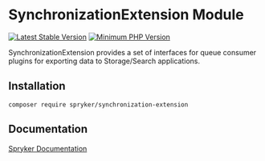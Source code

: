 # SynchronizationExtension Module
[![Latest Stable Version](https://poser.pugx.org/spryker/synchronization-extension/v/stable.svg)](https://packagist.org/packages/spryker/synchronization-extension)
[![Minimum PHP Version](https://img.shields.io/badge/php-%3E%3D%208.3-8892BF.svg)](https://php.net/)

SynchronizationExtension provides a set of interfaces for queue consumer plugins for exporting data to Storage/Search applications.

## Installation

```
composer require spryker/synchronization-extension
```

## Documentation

[Spryker Documentation](https://docs.spryker.com)
